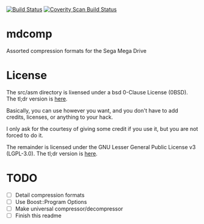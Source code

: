 [![Build Status](https://travis-ci.org/flamewing/mdcomp.svg?branch=master)](https://travis-ci.org/flamewing/mdcomp)
[![Coverity Scan Build Status](https://scan.coverity.com/projects/13715/badge.svg)](https://scan.coverity.com/projects/13715)

# mdcomp
Assorted compression formats for the Sega Mega Drive

# License
The src/asm directory is lixensed under a bsd 0-Clause License (0BSD). The tl;dr version is [here](https://tldrlegal.com/license/bsd-0-clause-license).

Basically, you can use however you want, and you don't have to add credits, licenses, or anything to your hack.

I only ask for the courtesy of giving some credit if you use it, but you are not forced to do it.

The remainder is licensed under the GNU Lesser General Public License v3 (LGPL-3.0). The tl;dr version is [here](https://tldrlegal.com/license/gnu-lesser-general-public-license-v3-(lgpl-3)).

# TODO

- [ ] Detail compression formats
- [ ] Use Boost::Program Options
- [ ] Make universal compressor/decompressor
- [ ] Finish this readme
